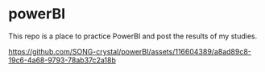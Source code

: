 # powerBI
This repo is a place to practice PowerBI and post the results of my studies.

https://github.com/SONG-crystal/powerBI/assets/116604389/a8ad89c8-19c6-4a68-9793-78ab37c2a18b

